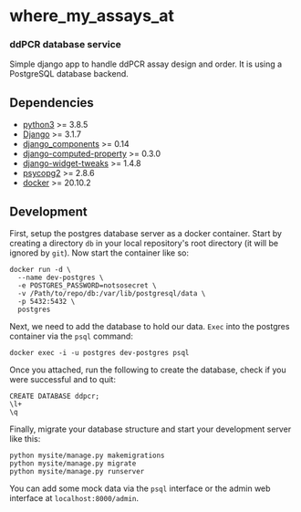 # where_my_assays_at

### ddPCR database service

Simple django app to handle ddPCR assay design and order. It is using a PostgreSQL database backend.

## Dependencies

- [python3](https://www.python.org/) >= 3.8.5 
- [Django](https://www.djangoproject.com/) >= 3.1.7
- [django_components](https://pypi.org/project/django-components/) >= 0.14
- [django-computed-property](https://django-computed-property.readthedocs.io/en/latest/) >= 0.3.0
- [django-widget-tweaks](https://pypi.org/project/django-widget-tweaks/) >= 1.4.8
- [psycopg2](https://www.psycopg.org/) >= 2.8.6
- [docker](https://www.docker.com/) >= 20.10.2

## Development

First, setup the postgres database server as a docker container. Start by creating a directory `db`
in your local repository's root directory (it will be ignored by `git`). Now start the container like
so:

```
docker run -d \
  --name dev-postgres \
  -e POSTGRES_PASSWORD=notsosecret \
  -v /Path/to/repo/db:/var/lib/postgresql/data \
  -p 5432:5432 \
  postgres
```

Next, we need to add the database to hold our data. `Exec` into the postgres container via the `psql`
command:

```
docker exec -i -u postgres dev-postgres psql
```

Once you attached, run the following to create the database, check if you were successful and to quit:

```psql
CREATE DATABASE ddpcr;
\l+
\q
```

Finally, migrate your database structure and start your development server like this:

```
python mysite/manage.py makemigrations
python mysite/manage.py migrate
python mysite/manage.py runserver
```

You can add some mock data via the `psql` interface or the admin web interface at `localhost:8000/admin`.
